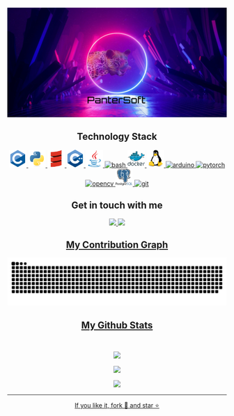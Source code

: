 <!--  https://PanterSoft.github.io/portfolio/  -->
<p align="center">

</p align="center">
  <img src="https://github.com/PanterSoft/PanterSoft/blob/main/images/banner_name.png" />


<!--<p align="center">
  - I'm a 2rd year student pursuing a Bachelor Degree in Applied Computer Science 🎓 at HTWG Konstanz 🏛.
</p>
<p align="center">
  - I'm a passionate learner who's always willing to learn and work across technologies and domains 💡.
</p>
<p align="center">
  - I love to explore new technologies and leverage them to solve real-life problems ✨.
</p>
<p align="center">
  - In addition to my aspired Bachelor Degree, i am involved in the Formula student team "Bodensee Racing Team" 🏎 where i work in the autonomous driving department.
</p>-->

<h2 align="center"> Technology Stack </h2>

<p align="center">
<a href="https://www.cprogramming.com/" target="_blank" rel="noreferrer"> <img src="https://raw.githubusercontent.com/devicons/devicon/master/icons/c/c-original.svg" alt="c" width="40" height="40"/> </a>
<a href="https://www.python.org" target="_blank" rel="noreferrer"> <img src="https://raw.githubusercontent.com/devicons/devicon/master/icons/python/python-original.svg" alt="python" width="40" height="40"/> </a>
<a href="https://www.scala-lang.org" target="_blank" rel="noreferrer"> <img src="https://raw.githubusercontent.com/devicons/devicon/master/icons/scala/scala-original.svg" alt="scala" width="40" height="40"/> </a>
<a href="https://www.w3schools.com/cpp/" target="_blank" rel="noreferrer"> <img src="https://raw.githubusercontent.com/devicons/devicon/master/icons/cplusplus/cplusplus-original.svg" alt="cplusplus" width="40" height="40"/> </a>
<a href="https://www.java.com" target="_blank" rel="noreferrer"> <img src="https://raw.githubusercontent.com/devicons/devicon/master/icons/java/java-original.svg" alt="java" width="40" height="40"/> </a>
<a href="https://www.gnu.org/software/bash/" target="_blank" rel="noreferrer"> <img src="https://www.vectorlogo.zone/logos/gnu_bash/gnu_bash-icon.svg" alt="bash" width="40" height="40"/> </a>
<a href="https://www.docker.com/" target="_blank" rel="noreferrer"> <img src="https://raw.githubusercontent.com/devicons/devicon/master/icons/docker/docker-original-wordmark.svg" alt="docker" width="40" height="40"/> </a>
<a href="https://www.linux.org/" target="_blank" rel="noreferrer"> <img src="https://raw.githubusercontent.com/devicons/devicon/master/icons/linux/linux-original.svg" alt="linux" width="40" height="40"/> </a>
<a href="https://www.arduino.cc/" target="_blank" rel="noreferrer"> <img src="https://cdn.worldvectorlogo.com/logos/arduino-1.svg" alt="arduino" width="40" height="40"/> </a>
<a href="https://pytorch.org/" target="_blank" rel="noreferrer"> <img src="https://www.vectorlogo.zone/logos/pytorch/pytorch-icon.svg" alt="pytorch" width="40" height="40"/> </a>
<a href="https://opencv.org/" target="_blank" rel="noreferrer"> <img src="https://www.vectorlogo.zone/logos/opencv/opencv-icon.svg" alt="opencv" width="40" height="40"/> </a>
<a href="https://www.postgresql.org" target="_blank" rel="noreferrer"> <img src="https://raw.githubusercontent.com/devicons/devicon/master/icons/postgresql/postgresql-original-wordmark.svg" alt="postgresql" width="40" height="40"/> </a>
<a href="https://git-scm.com/" target="_blank" rel="noreferrer"> <img src="https://www.vectorlogo.zone/logos/git-scm/git-scm-icon.svg" alt="git" width="40" height="40"/> </a>
</p>

<h2 align="center"> Get in touch with me </h2>

<p align="center">
  <a href="mailto: mattesnico@gmail.com">
    <img src="https://img.shields.io/badge/-PanterSoft-c14438?style=flat-square&logo=Gmail&logoColor=white&link=mailto:mattesnico@gmail.com"/>
  </a>
  <a href="https://www.linkedin.com/in/mattes-nico-807b9a251/">
  <img src="https://img.shields.io/badge/-PanterSoft-blue?style=flat-square&logo=Linkedin&logoColor=white&link=https://www.linkedin.com/in/mattes-nico-807b9a251/"/>
</p>

<h2 align="center"> My Contribution Graph </h2>
<p align="center">
  <picture>
  <source media="(prefers-color-scheme: dark)" srcset="https://github.com/PanterSoft/PanterSoft/raw/output/github-snake-dark.svg">
  <source media="(prefers-color-scheme: light)" srcset="https://github.com/PanterSoft/PanterSoft/raw/output/github-snake.svg">
  <img alt="github-snake" src="github-snake.svg">
  </picture>
</p>

<h2 align="center"> My Github Stats </h2>
<br>
<p align = "center">
  <img  src = "https://github-readme-stats.vercel.app/api?username=PanterSoft&show_icons=true&theme=chartreuse-dark&line_height=27">
</p>
<p align = "center">
  <img src = "https://github-readme-stats.vercel.app/api/top-langs/?username=PanterSoft&hide=&theme=chartreuse-dark">
</p>
<p align = "center">
 <img  src="https://github-readme-streak-stats.herokuapp.com/?user=PanterSoft&show_icons=true&locale=en&layout=compact&theme=chartreuse-dark&line_height=0" />
</p>
<hr>
<p align="center"> If you like it, fork 🍴 and star ⭐ </p>